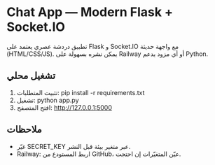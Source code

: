 # Chat App — Modern Flask + Socket.IO

تطبيق دردشة عصري يعتمد على Flask و Socket.IO مع واجهة حديثة (HTML/CSS/JS).
يمكن نشره بسهولة على Railway أو أي مزود يدعم Python.

## تشغيل محلي
1. تثبيت المتطلبات:
    pip install -r requirements.txt
2. تشغيل:
    python app.py
3. افتح المتصفح:
    http://127.0.0.1:5000

## ملاحظات
- غيّر SECRET_KEY عبر متغير بيئة قبل النشر.
- Railway: اربط المستودع من GitHub، عيّن المتغيّرات إن احتجت.
